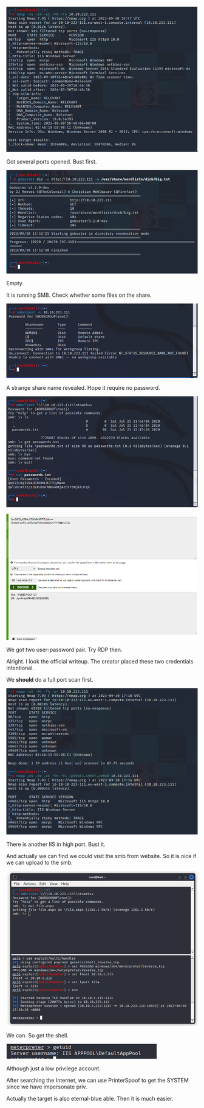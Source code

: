 ![image-20231001005133463](./assets/image-20231001005133463.png)

Got several ports opened. Bust first.

![image-20231001005239780](./assets/image-20231001005239780.png)

Empty.



It is running SMB. Check whether some files on the share.

![image-20231001005630567](./assets/image-20231001005630567.png)

A strange share name revealed. Hope it require no password.

![image-20231001005904304](./assets/image-20231001005904304.png)

![image-20231001010033467](./assets/image-20231001010033467.png)

We got two user-password pair. Try RDP then.



Alright. I look the official writeup. The creator placed these two credentials intentional.

We **should** do a full port scan first.

![image-20231001011515691](./assets/image-20231001011515691.png)

There is another IIS in high port. Bust it.

And actually we can find we could visit the smb from website. So it is nice if we can upload to the smb.

![image-20231001013050593](./assets/image-20231001013050593.png)

We can. So get the shell.

![image-20231001013754428](./assets/image-20231001013754428.png)

Although just a low privilege account.

After searching the Internet, we can use PrinterSpoof to get the SYSTEM since we have impersonate priv.



Actually the target is also eternal-blue able. Then it is much easier.





 